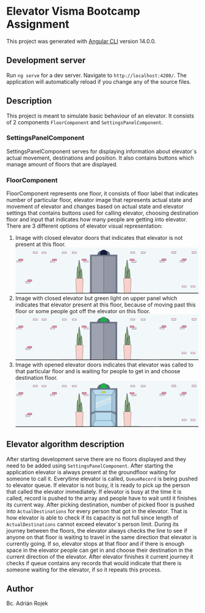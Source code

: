 # Elevator Visma Bootcamp Assignment
This project was generated with [Angular CLI](https://github.com/angular/angular-cli) version 14.0.0.
## Development server
Run `ng serve` for a dev server. Navigate to `http://localhost:4200/`. The application will automatically reload if you change any of the source files.
## Description
This project is meant to simulate basic behaviour of an elevator. It consists of 2 components `FloorComponent` and 
`SettingsPanelComponent`.
### SettingsPanelComponent
SettingsPanelComponent serves for displaying information about elevator´s actual movement, destinations and position. It also contains
buttons which manage amount of floors that are displayed. 
### FloorComponent
FloorComponent represents one floor, it consists of floor label that indicates number of particular floor, 
elevator image that represents actual state and movement of elevator and changes based on actual state
and elevator settings that contains buttons used for calling elevator, choosing destination floor and input that
indicates how many people are getting into elevator.
There are 3 different options of elevator visual representation:
1. Image with closed elevator doors that indicates that elevator is not present at this floor.
![non-active](src/assets/elevator-non-wide.png)
2. Image with closed elevator but green light on upper panel which indicates that elevator present at this floor,
because of moving past this floor or some people got off the elevator on this floor.
![active](src/assets/elevator-active-wide.png)
3. Image with opened elevator doors indicates that elevator was called to that particular floor and is waiting for
people to get in and choose destination floor.
![opened](src/assets/elevator-open-wide.png)
## Elevator algorithm description
After starting development serve there are no floors displayed and they need to be added using `SettingsPanelComponent`. After starting the
application elevator is always present at the groundfloor waiting for someone to call it.
Everytime elevator is called, `QueueRecord` is being pushed to elevator queue.
If elevator is not busy, it is ready to pick up the person that called the elevator immediately.
If elevator is busy at the time it is called, record is pushed to the array and people have to wait until it finishes its current way.
After picking destination, number of picked floor is pushed into `ActualDestinations` for every person that got in the elevator. That is 
how elevator is able to check if its capacity is not full since length of `ActualDestinations` cannot exceed elevator´s person limit.
During its journey between the floors, the elevator always checks the line to see if anyone on that floor is waiting to travel in the same 
direction that elevator is currently going. If so, elevator stops at that floor and if there is enough space in the elevator people can get in and choose
their destination in the current direction of the elevator. After elevator finishes it current journey it checks if queue contains any records that would indicate
that there is someone waiting for the elevator, if so it repeats this process.
## Author
Bc. Adrián Rojek
